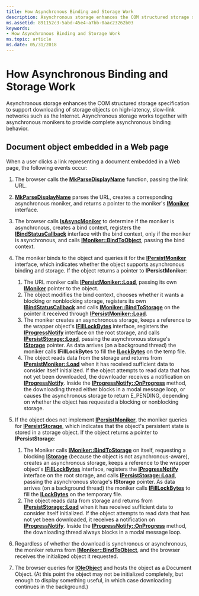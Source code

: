 ```yaml
---
title: How Asynchronous Binding and Storage Work
description: Asynchronous storage enhances the COM structured storage specification to support downloading of storage objects on high-latency, slow-link networks such as the Internet.
ms.assetid: 891152c3-5abd-45e4-a7bb-0aac23262b03
keywords:
- How Asynchronous Binding and Storage Work
ms.topic: article
ms.date: 05/31/2018
---
```


# How Asynchronous Binding and Storage Work

Asynchronous storage enhances the COM structured storage specification to support downloading of storage objects on high-latency, slow-link networks such as the Internet. Asynchronous storage works together with asynchronous monikers to provide complete asynchronous binding behavior.

## Document object embedded in a Web page

When a user clicks a link representing a document embedded in a Web page, the following events occur:

1.  The browser calls the [**MkParseDisplayName**](https://msdn.microsoft.com/library/ms691253(v=VS.85).aspx) function, passing the link URL.
2.  [**MkParseDisplayName**](https://msdn.microsoft.com/library/ms691253(v=VS.85).aspx) parses the URL, creates a corresponding asynchronous moniker, and returns a pointer to the moniker's [**IMoniker**](https://msdn.microsoft.com/library/ms679705(v=VS.85).aspx) interface.
3.  The browser calls [**IsAsyncMoniker**](https://msdn.microsoft.com/library/ms775110(v=VS.85).aspx) to determine if the moniker is asynchronous, creates a bind context, registers the [**IBindStatusCallback**](https://msdn.microsoft.com/library/ms775060(v=VS.85).aspx) interface with the bind context, only if the moniker is asynchronous, and calls [**IMoniker::BindToObject**](https://msdn.microsoft.com/library/ms691433(v=VS.85).aspx), passing the bind context.
4.  The moniker binds to the object and queries it for the [**IPersistMoniker**](https://msdn.microsoft.com/library/ms775042(v=VS.85).aspx) interface, which indicates whether the object supports asynchronous binding and storage. If the object returns a pointer to **IPersistMoniker**:

    1.  The URL moniker calls [**IPersistMoniker::Load**](https://msdn.microsoft.com/library/ms775044(v=VS.85).aspx), passing its own [**IMoniker**](https://msdn.microsoft.com/library/ms679705(v=VS.85).aspx) pointer to the object.
    2.  The object modifies the bind context, chooses whether it wants a blocking or nonblocking storage, registers its own [**IBindStatusCallback**](https://msdn.microsoft.com/library/ms775060(v=VS.85).aspx) and calls [**IMoniker::BindToStorage**](https://msdn.microsoft.com/library/ms688738(v=VS.85).aspx) on the pointer it received through [**IPersistMoniker::Load**](https://msdn.microsoft.com/library/ms775044(v=VS.85).aspx).
    3.  The moniker creates an asynchronous storage, keeps a reference to the wrapper object's [**IFillLockBytes**](/windows/desktop/api/Objidl/nn-objidl-ifilllockbytes) interface, registers the [**IProgressNotify**](https://msdn.microsoft.com/library/ms680740(v=VS.85).aspx) interface on the root storage, and calls [**IPersistStorage::Load**](https://msdn.microsoft.com/library/ms680557(v=VS.85).aspx), passing the asynchronous storage's [**IStorage**](/windows/desktop/api/Objidl/nn-objidl-istorage) pointer. As data arrives (on a background thread) the moniker calls **IFillLockBytes** to fill the [**ILockBytes**](/windows/desktop/api/Objidl/nn-objidl-ilockbytes) on the temp file.
    4.  The object reads data from the storage and returns from [**IPersistMoniker::Load**](https://msdn.microsoft.com/library/ms775044(v=VS.85).aspx) when it has received sufficient data to consider itself initialized. If the object attempts to read data that has not yet been downloaded, the downloader receives a notification on [**IProgressNotify**](https://msdn.microsoft.com/library/ms680740(v=VS.85).aspx). Inside the [**IProgressNotify::OnProgress**](https://msdn.microsoft.com/library/ms678465(v=VS.85).aspx) method, the downloading thread either blocks in a modal message loop, or causes the asynchronous storage to return E\_PENDING, depending on whether the object has requested a blocking or nonblocking storage.

5.  If the object does not implement [**IPersistMoniker**](https://msdn.microsoft.com/library/ms775042(v=VS.85).aspx), the moniker queries for [**IPersistStorage**](https://msdn.microsoft.com/library/ms679731(v=VS.85).aspx), which indicates that the object's persistent state is stored in a storage object. If the object returns a pointer to **IPersistStorage**:

    1.  The Moniker calls [**IMoniker::BindToStorage**](https://msdn.microsoft.com/library/ms688738(v=VS.85).aspx) on itself, requesting a blocking [**IStorage**](/windows/desktop/api/Objidl/nn-objidl-istorage) (because the object is not asynchronous-aware), creates an asynchronous storage, keeps a reference to the wrapper object's [**IFillLockBytes**](/windows/desktop/api/Objidl/nn-objidl-ifilllockbytes) interface, registers the [**IProgressNotify**](https://msdn.microsoft.com/library/ms680740(v=VS.85).aspx) interface on the root storage, and calls [**IPersistStorage::Load**](https://msdn.microsoft.com/library/ms680557(v=VS.85).aspx), passing the asynchronous storage's **IStorage** pointer. As data arrives (on a background thread) the moniker calls [**IFillLockBytes**](/windows/desktop/api/Objidl/nn-objidl-ifilllockbytes) to fill the [**ILockBytes**](/windows/desktop/api/Objidl/nn-objidl-ilockbytes) on the temporary file.
    2.  The object reads data from storage and returns from [**IPersistStorage::Load**](https://msdn.microsoft.com/library/ms680557(v=VS.85).aspx) when it has received sufficient data to consider itself initialized. If the object attempts to read data that has not yet been downloaded, it receives a notification on [**IProgressNotify**](https://msdn.microsoft.com/library/ms680740(v=VS.85).aspx). Inside the [**IProgressNotify::OnProgress**](https://msdn.microsoft.com/library/ms678465(v=VS.85).aspx) method, the downloading thread always blocks in a modal message loop.

6.  Regardless of whether the download is synchronous or asynchronous, the moniker returns from [**IMoniker::BindToObject**](https://msdn.microsoft.com/library/ms691433(v=VS.85).aspx), and the browser receives the initialized object it requested.
7.  The browser queries for [**IOleObject**](https://msdn.microsoft.com/library/Dd542709(v=VS.85).aspx) and hosts the object as a Document Object. (At this point the object may not be initialized completely, but enough to display something useful, in which case downloading continues in the background.)

 

 




